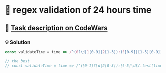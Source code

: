 # 📝 regex validation of 24 hours time

## 🔗 [Task description on CodeWars](https://www.codewars.com/kata/56a4a3d4043c316002000042)

### 💡 Solution

```javascript
const validateTime = time => /^(0?\d|1[0-9]|2[1-3]):(0[0-9]|[1-5][0-9])$/g.test(time);

// the best
// const validateTime = time => /^([0-1]?\d|2[0-3]):[0-5]\d$/.test(time)
```
